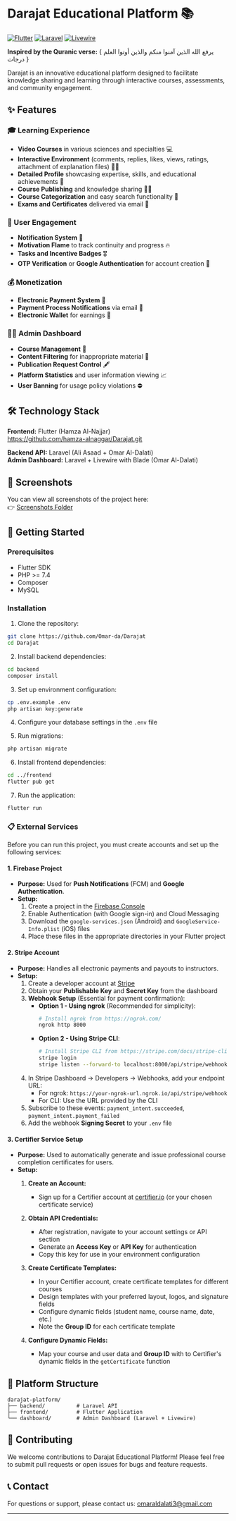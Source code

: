 # Darajat Educational Platform 📚

[![Flutter](https://img.shields.io/badge/Flutter-Framework-blue?logo=flutter)](https://flutter.dev/)
[![Laravel](https://img.shields.io/badge/Laravel-API-red?logo=laravel)](https://laravel.com/)
[![Livewire](https://img.shields.io/badge/Livewire-Dashboard-orange)](https://laravel-livewire.com/)

**Inspired by the Quranic verse:** { يرفع الله الذين آمنوا منكم والذين أوتوا العلم درجات }

Darajat is an innovative educational platform designed to facilitate knowledge sharing and learning through interactive courses, assessments, and community engagement.

## ✨ Features

### 🎓 Learning Experience
- **Video Courses** in various sciences and specialties 💻
- **Interactive Environment** (comments, replies, likes, views, ratings, attachment of explanation files) 👨‍💻
- **Detailed Profile** showcasing expertise, skills, and educational achievements 👤
- **Course Publishing** and knowledge sharing 👨‍🏫
- **Course Categorization** and easy search functionality 🔎
- **Exams and Certificates** delivered via email 📝

### 🎯 User Engagement
- **Notification System** 🔔
- **Motivation Flame** to track continuity and progress 🔥
- **Tasks and Incentive Badges** 🎖
- **OTP Verification** or **Google Authentication** for account creation 🚪

### 💰 Monetization
- **Electronic Payment System** 💸
- **Payment Process Notifications** via email 📨
- **Electronic Wallet** for earnings 👝

### 👨‍💼 Admin Dashboard
- **Course Management** 🔧
- **Content Filtering** for inappropriate material 🫣
- **Publication Request Control** 🖋
- **Platform Statistics** and user information viewing 📈
- **User Banning** for usage policy violations ⛔️

## 🛠 Technology Stack

**Frontend:** Flutter (Hamza Al-Najjar)  
https://github.com/hamza-alnaggar/Darajat.git

**Backend API:** Laravel (Ali Asaad + Omar Al-Dalati)  
**Admin Dashboard:** Laravel + Livewire with Blade (Omar Al-Dalati)

## 📸 Screenshots

You can view all screenshots of the project here:  
👉 [Screenshots Folder](./Screenshots)

## 🚀 Getting Started

### Prerequisites
- Flutter SDK
- PHP >= 7.4
- Composer
- MySQL

### Installation

1. Clone the repository:
```bash
git clone https://github.com/Omar-da/Darajat
cd Darajat
```

2. Install backend dependencies:
```bash
cd backend
composer install
```

3. Set up environment configuration:
```bash
cp .env.example .env
php artisan key:generate
```

4. Configure your database settings in the `.env` file

5. Run migrations:
```bash
php artisan migrate
```

6. Install frontend dependencies:
```bash
cd ../frontend
flutter pub get
```

7. Run the application:
```bash
flutter run
```


### 📋 External Services

Before you can run this project, you must create accounts and set up the following services:

#### 1. Firebase Project
- **Purpose:** Used for **Push Notifications** (FCM) and **Google Authentication**.
- **Setup:** 
  1. Create a project in the [Firebase Console](https://console.firebase.google.com/)
  2. Enable Authentication (with Google sign-in) and Cloud Messaging
  3. Download the `google-services.json` (Android) and `GoogleService-Info.plist` (iOS) files
  4. Place these files in the appropriate directories in your Flutter project

#### 2. Stripe Account
- **Purpose:** Handles all electronic payments and payouts to instructors.
- **Setup:**
  1. Create a developer account at [Stripe](https://stripe.com/)
  2. Obtain your **Publishable Key** and **Secret Key** from the dashboard
  3. **Webhook Setup** (Essential for payment confirmation):
     - **Option 1 - Using ngrok** (Recommended for simplicity):
       ```bash
       # Install ngrok from https://ngrok.com/
       ngrok http 8000
       ```
     - **Option 2 - Using Stripe CLI**:
       ```bash
       # Install Stripe CLI from https://stripe.com/docs/stripe-cli
       stripe login
       stripe listen --forward-to localhost:8000/api/stripe/webhook
       ```
  4. In Stripe Dashboard → Developers → Webhooks, add your endpoint URL:
     - For ngrok: `https://your-ngrok-url.ngrok.io/api/stripe/webhook`
     - For CLI: Use the URL provided by the CLI
  5. Subscribe to these events: `payment_intent.succeeded`, `payment_intent.payment_failed`
  6. Add the webhook **Signing Secret** to your `.env` file
 
#### 3. Certifier Service Setup
- **Purpose:** Used to automatically generate and issue professional course completion certificates for users.
- **Setup:**
  1. **Create an Account:**
     - Sign up for a Certifier account at [certifier.io](https://certifier.io/) (or your chosen certificate service)
  
  2. **Obtain API Credentials:**
     - After registration, navigate to your account settings or API section
     - Generate an **Access Key** or **API Key** for authentication
     - Copy this key for use in your environment configuration

  3. **Create Certificate Templates:**
     - In your Certifier account, create certificate templates for different courses
     - Design templates with your preferred layout, logos, and signature fields
     - Configure dynamic fields (student name, course name, date, etc.)
     - Note the **Group ID** for each certificate template
    
  4. **Configure Dynamic Fields:**
     - Map your course and user data and **Group ID** with to Certifier's dynamic fields in the `getCertificate` function


## 📱 Platform Structure

```
darajat-platform/
├── backend/          # Laravel API
├── frontend/         # Flutter Application
└── dashboard/        # Admin Dashboard (Laravel + Livewire)
```

## 🤝 Contributing

We welcome contributions to Darajat Educational Platform! Please feel free to submit pull requests or open issues for bugs and feature requests.


## 📞 Contact

For questions or support, please contact us:
omaraldalati3@gmail.com

---

